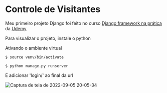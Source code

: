 # Controle de Visitantes

Meu primeiro projeto Django foi feito no curso <a href="https://www.udemy.com/course/djangoframeworknapratica/">Django framework na prática<a> da <a href="https://www.udemy.com/">Udemy</a>

Para visualizar o projeto, instale o python

Ativando o ambiente virtual

<code>$ source venv/bin/activate</code>

<code>$ python manage.py runserver</code>

E adicionar 'login/' ao final da url
  
![Captura de tela de 2022-09-05 20-05-34](https://user-images.githubusercontent.com/85572112/188522429-e7dc4540-2347-401f-84d8-33b8c264381c.png)
